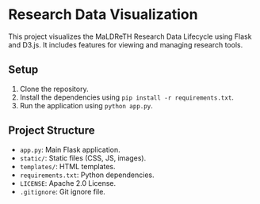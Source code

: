 # Research Data Visualization
This project visualizes the MaLDReTH Research Data Lifecycle using Flask and D3.js. It includes features for viewing and managing research tools.

## Setup
1. Clone the repository.
2. Install the dependencies using `pip install -r requirements.txt`.
3. Run the application using `python app.py`.

## Project Structure
- `app.py`: Main Flask application.
- `static/`: Static files (CSS, JS, images).
- `templates/`: HTML templates.
- `requirements.txt`: Python dependencies.
- `LICENSE`: Apache 2.0 License.
- `.gitignore`: Git ignore file.
